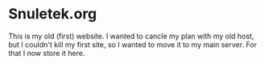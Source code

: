 # Snuletek.org

This is my old (first) website. I wanted to cancle my plan with my old host, but I couldn't kill my first site, so I wanted to move it to my main server. For that I now store it here.
